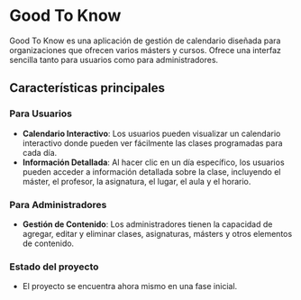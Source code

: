 # Good To Know

Good To Know es una aplicación de gestión de calendario diseñada para organizaciones que ofrecen varios másters y cursos. Ofrece una interfaz sencilla tanto para usuarios como para administradores.

## Características principales

### Para Usuarios

- **Calendario Interactivo**: Los usuarios pueden visualizar un calendario interactivo donde pueden ver fácilmente las clases programadas para cada día.
- **Información Detallada**: Al hacer clic en un día específico, los usuarios pueden acceder a información detallada sobre la clase, incluyendo el máster, el profesor, la asignatura, el lugar, el aula y el horario.

### Para Administradores

- **Gestión de Contenido**: Los administradores tienen la capacidad de agregar, editar y eliminar clases, asignaturas, másters y otros elementos de contenido.

### Estado del proyecto

- El proyecto se encuentra ahora mismo en una fase inicial.
